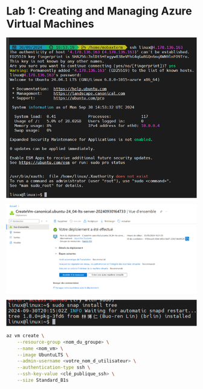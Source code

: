 # Lab 1: Creating and Managing Azure Virtual Machines
![Capture d'écran 1](1.PNG)

![Capture d'écran 2](2.PNG)

![Capture d'écran 3](3.PNG)


```bash
az vm create \
    --resource-group <nom_du_groupe> \
    --name <nom_vm> \
    --image UbuntuLTS \
    --admin-username <votre_nom_d_utilisateur> \
    --authentication-type ssh \
    --ssh-key-value <clé_publique_ssh> \
    --size Standard_B1s
```





